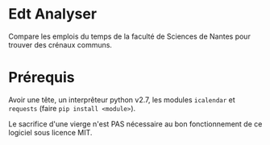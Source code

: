 Edt Analyser
============

Compare les emplois du temps de la faculté de Sciences de Nantes pour
trouver des crénaux communs.

Prérequis
=========

Avoir une tête, un interprêteur python v2.7, les modules `icalendar` et
`requests` (faire `pip install <module>`).

Le sacrifice d'une vierge n'est PAS nécessaire au bon fonctionnement de ce
logiciel sous licence MIT.
